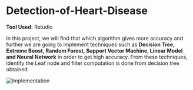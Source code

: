 # Detection-of-Heart-Disease

**Tool Used:** Rstudio

In this project, we will find that which algorithm gives more accuracy and further we are going to implement techniques such as **Decision Tree, Extreme Boost, Random Forest, Support Vector Machine, Linear Model and Neural Network** in order to get high accuracy. From these techniques, identify the Leaf node and filter computation is done from decision tree obtained.

![Implementation](/images/logo.png)
